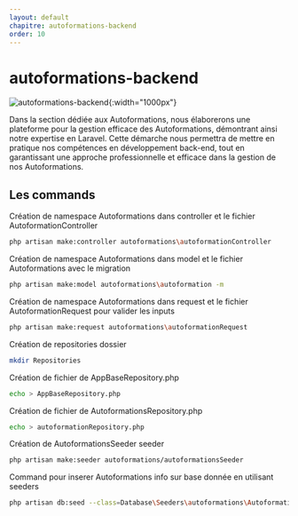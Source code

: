 ```yaml
---
layout: default
chapitre: autoformations-backend
order: 10
---
```


# autoformations-backend

![autoformations-backend](/lab-crud-standard-yasmine/autoformations-backend/images/backend.jpg){:width="1000px"}

<!-- note -->

Dans la section dédiée aux Autoformations, nous élaborerons une plateforme pour la gestion efficace des Autoformations, démontrant ainsi notre expertise en Laravel. Cette démarche nous permettra de mettre en pratique nos compétences en développement back-end, tout en garantissant une approche professionnelle et efficace dans la gestion de nos Autoformations.

## Les commands 



Création de namespace Autoformations dans controller et le fichier AutoformationController

```bash
php artisan make:controller autoformations\autoformationController
```

Création de namespace Autoformations dans model et le fichier Autoformations avec le migration

```bash
php artisan make:model autoformations\autoformation -m
```

Création de namespace Autoformations dans request et le fichier AutoformationRequest pour valider les inputs

```bash
php artisan make:request autoformations\autoformationRequest
```

Création de repositories dossier

```bash
mkdir Repositories
```

Création de fichier de AppBaseRepository.php

```bash
echo > AppBaseRepository.php
```

Création de fichier de AutoformationsRepository.php

```bash
echo > autoformationRepository.php
```

Création de AutoformationsSeeder seeder

```bash
php artisan make:seeder autoformations/autoformationsSeeder
```

Command pour inserer Autoformations info sur base donnée en utilisant seeders

```bash
php artisan db:seed --class=Database\Seeders\autoformations\AutoformationsSeeder
```